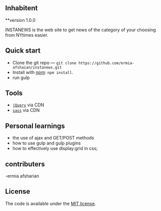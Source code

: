 ## Inhabitent

**version 1.0.0

INSTANEWS is the web site to get news of the category of your choosing from NYtimes easier.



## Quick start

* Clone the git repo — `git clone
  https://github.com/ermia-afshaian/instanews.git`  
* Install with [npm](https://www.npmjs.com/): `npm install`.
* run gulp
## Tools

* [`jQuery`](https://jquery.com/) via CDN 
* [`sass`](https://sass-lang.com/) via CDN

## Personal learnings

* the use of ajax and GET/POST methods
* how to use gulp and gulp plugins 
* how to effectively use display:grid in css;
## contributers

-ermia afsharian
## License

The code is available under the [MIT license](LICENSE.txt).